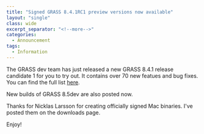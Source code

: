 ```yaml
---
title: "Signed GRASS 8.4.1RC1 preview versions now available"
layout: "single"
class: wide
excerpt_separator: "<!--more-->"
categories:
  - Announcement
tags:
  - Information
---
```

<!-- Google tag (gtag.js) -->
<script async src="https://www.googletagmanager.com/gtag/js?id=G-9NBX5KDKM0"></script>
<script>
  window.dataLayer = window.dataLayer || [];
  function gtag(){dataLayer.push(arguments);}
  gtag('js', new Date());

  gtag('config', 'G-9NBX5KDKM0');
</script>

The GRASS dev team has just released a new GRASS 8.4.1 release candidate 1 for you to try out. It contains over 70 new featues and bug fixes. You can find the full list [here](https://github.com/OSGeo/grass/releases/tag/8.4.1RC1).

New builds of GRASS 8.5dev are also posted now. 

Thanks for Nicklas Larsson for creating officially signed Mac binaries. I've posted them on the downloads page.

Enjoy!
